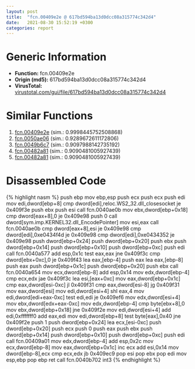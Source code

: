 ```yaml
---
layout: post
title:  "fcn.00409e2e @ 617bd594ba13d0dcc08a315774c342d4"
date:   2021-08-30 15:52:19 +0300
categories: report
---
```


# Generic Information
- **Function:** fcn.00409e2e
- **Origin (md5):** 617bd594ba13d0dcc08a315774c342d4
- **VirusTotal:** [virustotal.com/gui/file/617bd594ba13d0dcc08a315774c342d4][virustotal_ref]



# Similar Functions

1. [fcn.00409e2e][similar_1_ref] (sim.: 0.9998445752508868)
2. [fcn.0050ae06][similar_2_ref] (sim.: 0.9289672611172806)
3. [fcn.0049b6c7][similar_3_ref] (sim.: 0.9097988142735192)
4. [fcn.00482a81][similar_4_ref] (sim.: 0.9090481005927439)
5. [fcn.00482a81][similar_5_ref] (sim.: 0.9090481005927439)


# Disassembled Code

{% highlight nasm %}
push ebp
mov ebp,esp
push ecx
push ecx
push edi
mov edi,dword[ebp+8]
cmp dword[edi],reloc.WS2_32.dll_closesocket
je 0x409f3e
push ebx
push esi
call fcn.0040ae0b
mov ebx,dword[ebp+0x18]
cmp dword[eax+8],0
je 0x409e98
push 0
call dword[sym.imp.KERNEL32.dll_EncodePointer]
mov esi,eax
call fcn.0040ae0b
cmp dword[eax+8],esi
je 0x409e98
cmp dword[edi],0xe0434f4d
je 0x409e98
cmp dword[edi],0xe0434352
je 0x409e98
push dword[ebp+0x24]
push dword[ebp+0x20]
push ebx
push dword[ebp+0x14]
push dword[ebp+0x10]
push dword[ebp+0xc]
push edi
call fcn.0040a577
add esp,0x1c
test eax,eax
jne 0x409f3c
cmp dword[ebx+0xc],0
je 0x409f43
lea eax,[ebp-4]
push eax
lea eax,[ebp-8]
push eax
push dword[ebp+0x1c]
push dword[ebp+0x20]
push ebx
call fcn.0040a654
mov ecx,dword[ebp-8]
add esp,0x14
mov edx,dword[ebp-4]
cmp ecx,edx
jae 0x409f3c
lea esi,[eax+0xc]
mov eax,dword[ebp+0x1c]
cmp eax,dword[esi-0xc]
jl 0x409f31
cmp eax,dword[esi-8]
jg 0x409f31
mov eax,dword[esi]
mov edi,dword[esi+4]
shl eax,4
mov edi,dword[edi+eax-0xc]
test edi,edi
je 0x409ef6
mov edx,dword[esi+4]
mov ebx,dword[edx+eax-0xc]
mov edx,dword[ebp-4]
cmp byte[ebx+8],0
mov ebx,dword[ebp+0x18]
jne 0x409f2e
mov edi,dword[esi+4]
add edi,0xfffffff0
add eax,edi
mov edi,dword[ebp+8]
test byte[eax],0x40
jne 0x409f2e
push 1
push dword[ebp+0x24]
lea ecx,[esi-0xc]
push dword[ebp+0x20]
push ecx
push 0
push eax
push ebx
push dword[ebp+0x14]
push dword[ebp+0x10]
push dword[ebp+0xc]
push edi
call fcn.00409a01
mov edx,dword[ebp-4]
add esp,0x2c
mov ecx,dword[ebp-8]
mov eax,dword[ebp+0x1c]
inc ecx
add esi,0x14
mov dword[ebp-8],ecx
cmp ecx,edx
jb 0x409ec9
pop esi
pop ebx
pop edi
mov esp,ebp
pop ebp
ret 
call fcn.0040b702
int3 
{% endhighlight %}


[similar_1_ref]: /report/fcn.00409e2e@b8b9b802e96d8e813c605554cf6f7018
[similar_2_ref]: /report/fcn.0050ae06@e2ba7f10eb234338a49853c34d7d9c56
[similar_3_ref]: /report/fcn.0049b6c7@279a61b1e76da49531f1f16fd1102a2d
[similar_4_ref]: /report/fcn.00482a81@152885a790b99953ce23874f0947b7bd
[similar_5_ref]: /report/fcn.00482a81@912f1d013a0d6151bc7a7cef6da1b2a0
[virustotal_ref]: https://www.virustotal.com/gui/file/617bd594ba13d0dcc08a315774c342d4